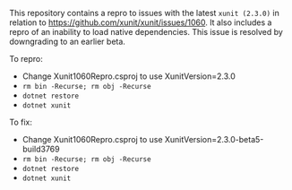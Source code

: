 This repository contains a repro to issues with the latest `xunit (2.3.0)` in relation to https://github.com/xunit/xunit/issues/1060. It also includes a repro of an inability to load native dependencies. This issue is resolved by downgrading to an earlier beta.

To repro:
* Change Xunit1060Repro.csproj to use XunitVersion=2.3.0
* `rm bin -Recurse; rm obj -Recurse`
* `dotnet restore`
* `dotnet xunit`

To fix:
* Change Xunit1060Repro.csproj to use XunitVersion=2.3.0-beta5-build3769
* `rm bin -Recurse; rm obj -Recurse`
* `dotnet restore`
* `dotnet xunit`